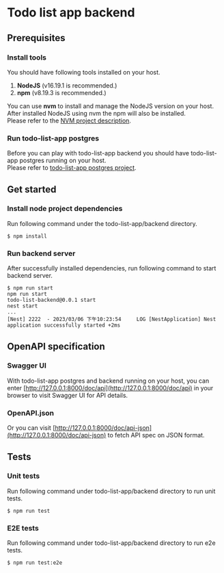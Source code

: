 # Todo list app backend

## Prerequisites

### Install tools

You should have following tools installed on your host.  

1. **NodeJS** (v16.19.1 is recommended.)
2. **npm** (v8.19.3 is recommended.)

You can use **nvm** to install and manage the NodeJS version on your host. After installed NodeJS using nvm the npm will also be installed.  
Please refer to the [NVM project description](https://github.com/nvm-sh/nvm).  

### Run todo-list-app postgres

Before you can play with todo-list-app backend you should have todo-list-app postgres running on your host.  
Please refer to [todo-list-app postgres project](https://github.com/david0608/todo-list-app/tree/master/postgres).  

## Get started

### Install node project dependencies

Run following command under the todo-list-app/backend directory.  

```
$ npm install
```

### Run backend server

After successfully installed dependencies, run following command to start backend server.

```
$ npm run start
npm run start
todo-list-backend@0.0.1 start
nest start
...
[Nest] 2222  - 2023/03/06 下午10:23:54     LOG [NestApplication] Nest application successfully started +2ms
```

## OpenAPI specification

### Swagger UI

With todo-list-app postgres and backend running on your host, you can enter [http://127.0.0.1:8000/doc/api](http://127.0.0.1:8000/doc/api) in your browser to visit Swagger UI for API details.  

### OpenAPI.json

Or you can visit [http://127.0.0.1:8000/doc/api-json](http://127.0.0.1:8000/doc/api-json) to fetch API spec on JSON format.

## Tests

### Unit tests

Run following command under todo-list-app/backend directory to run unit tests.  

```
$ npm run test
```

### E2E tests

Run following command under todo-list-app/backend directory to run e2e tests.

```
$ npm run test:e2e
```
